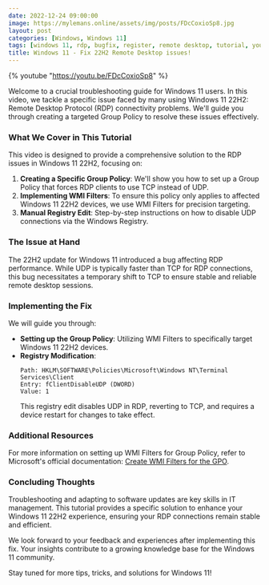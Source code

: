 ```yaml
---
date: 2022-12-24 09:00:00
image: https://mylemans.online/assets/img/posts/FDcCoxioSp8.jpg
layout: post
categories: [Windows, Windows 11]
tags: [windows 11, rdp, bugfix, register, remote desktop, tutorial, youtube]
title: Windows 11 - Fix 22H2 Remote Desktop issues!
---
```


{% youtube "https://youtu.be/FDcCoxioSp8" %}

Welcome to a crucial troubleshooting guide for Windows 11 users. In this video, we tackle a specific issue faced by many using Windows 11 22H2: Remote Desktop Protocol (RDP) connectivity problems. We'll guide you through creating a targeted Group Policy to resolve these issues effectively.

### What We Cover in This Tutorial

This video is designed to provide a comprehensive solution to the RDP issues in Windows 11 22H2, focusing on:

1. **Creating a Specific Group Policy**: We'll show you how to set up a Group Policy that forces RDP clients to use TCP instead of UDP.
2. **Implementing WMI Filters**: To ensure this policy only applies to affected Windows 11 22H2 devices, we use WMI Filters for precision targeting.
3. **Manual Registry Edit**: Step-by-step instructions on how to disable UDP connections via the Windows Registry.

### The Issue at Hand

The 22H2 update for Windows 11 introduced a bug affecting RDP performance. While UDP is typically faster than TCP for RDP connections, this bug necessitates a temporary shift to TCP to ensure stable and reliable remote desktop sessions.

### Implementing the Fix

We will guide you through:

- **Setting up the Group Policy**: Utilizing WMI Filters to specifically target Windows 11 22H2 devices.
- **Registry Modification**: 
    ```plaintext
    Path: HKLM\SOFTWARE\Policies\Microsoft\Windows NT\Terminal Services\Client
    Entry: fClientDisableUDP (DWORD)
    Value: 1
    ```
    This registry edit disables UDP in RDP, reverting to TCP, and requires a device restart for changes to take effect.

### Additional Resources

For more information on setting up WMI Filters for Group Policy, refer to Microsoft's official documentation: [Create WMI Filters for the GPO](https://learn.microsoft.com/en-us/windows/security/threat-protection/windows-firewall/create-wmi-filters-for-the-gpo).

### Concluding Thoughts

Troubleshooting and adapting to software updates are key skills in IT management. This tutorial provides a specific solution to enhance your Windows 11 22H2 experience, ensuring your RDP connections remain stable and efficient.

We look forward to your feedback and experiences after implementing this fix. Your insights contribute to a growing knowledge base for the Windows 11 community.

Stay tuned for more tips, tricks, and solutions for Windows 11!
